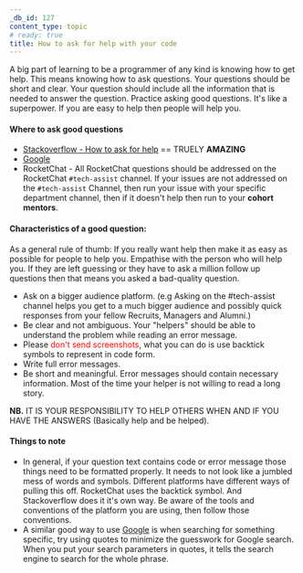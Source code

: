 ```yaml
---
_db_id: 127
content_type: topic
# ready: true
title: How to ask for help with your code
---
```


A big part of learning to be a programmer of any kind is knowing how to get help. This means knowing how to ask questions. Your questions should be short and clear. Your question should include all the information that is needed to answer the question. Practice asking good questions. It's like a superpower. If you are easy to help then people will help you.

#### Where to ask good questions

- [Stackoverflow - How to ask for help](https://stackoverflow.com/help/how-to-ask) == TRUELY **AMAZING**
- [Google](https://www.google.com)
- RocketChat - All RocketChat questions should be addressed on the RocketChat `#tech-assist` channel. If your issues are not addressed on the `#tech-assist` Channel, then run your issue with your specific department channel, then if it doesn't help then run to your **cohort mentors**.

#### Characteristics of a good question:

As a general rule of thumb: If you really want help then make it as easy as possible for people to help you. Empathise with the person who will help you. If they are left guessing or they have to ask a million follow up questions then that means you asked a bad-quality question.

- Ask on a bigger audience platform. (e.g Asking on the #tech-assist channel helps you get to a much bigger audience and possibly quick responses from your fellow Recruits, Managers and Alumni.)
- Be clear and not ambiguous. Your "helpers" should be able to understand the problem while reading an error message.
- Please <span style="color:red">don't send screenshots</span>, what you can do is use backtick symbols to represent in code form.
- Write full error messages.
- Be short and meaningful. Error messages should contain necessary information. Most of the time your helper is not willing to read a long story.

**NB.** IT IS YOUR RESPONSIBILITY TO HELP OTHERS WHEN AND IF YOU HAVE THE ANSWERS (Basically help and be helped).

#### Things to note

- In general, if your question text contains code or error message those things need to be formatted properly. It needs to not look like a jumbled mess of words and symbols. Different platforms have different ways of pulling this off. RocketChat uses the backtick symbol. And Stackoverflow does it it's own way. Be aware of the tools and conventions of the platform you are using, then follow those conventions.
- A similar good way to use [Google](https://www.google.com) is when searching for something specific, try using quotes to minimize the guesswork for Google search. When you put your search parameters in quotes, it tells the search engine to search for the whole phrase.
